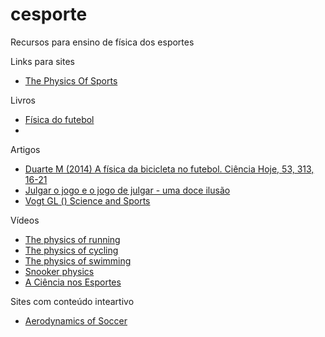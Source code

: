 # cesporte
Recursos para ensino de física dos esportes

Links para sites

- [The Physics Of Sports](https://www.real-world-physics-problems.com/physics-of-sports.html)


Livros

- [Física do futebol](https://www.ofitexto.com.br/livro/fisica-do-futebol/)  
- 

Artigos

- [Duarte M (2014) A física da bicicleta no futebol. Ciência Hoje, 53, 313, 16-21](https://bmclab.pesquisa.ufabc.edu.br/pubs/ch14.pdf)  
- [Julgar o jogo e o jogo de julgar - uma doce ilusão](https://bmclab.pesquisa.ufabc.edu.br/wp-content/uploads/2022/08/Julgar-o-jogo-e-o-jogo-de-julgar.pdf)  
- [Vogt GL () Science and Sports](https://www.nasa.gov/pdf/591752main_Science-Sports.pdf)  

Vídeos

- [The physics of running](https://youtu.be/EE6z7YHe-aM)  
- [The physics of cycling](https://youtu.be/CwckQUPt0GE)  
- [The physics of swimming](https://youtu.be/RWvIJVtDVA8)  
- [Snooker physics](https://youtu.be/mmSkconZv8E)  
- [A Ciência nos Esportes](https://youtu.be/XwOSVNEQl-s)  

Sites com conteúdo inteartivo  

- [Aerodynamics of Soccer](https://www.grc.nasa.gov/www/k-12/airplane/soccer.html)  
